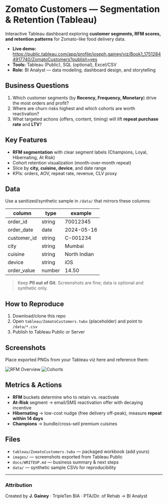 # Zomato Customers — Segmentation & Retention (Tableau)

Interactive Tableau dashboard exploring **customer segments, RFM scores, and retention patterns** for Zomato-like food delivery data.

- **Live demo:** https://public.tableau.com/app/profile/joseph.gainey/viz/Book1_17512844917740/ZomatoCustomers?publish=yes
- **Tools:** Tableau (Public), SQL (optional), Excel/CSV
- **Role:** BI Analyst — data modeling, dashboard design, and storytelling

## Business Questions
1. Which customer segments (by **Recency, Frequency, Monetary**) drive the most orders and profit?
2. Where are churn risks highest and which cohorts are worth reactivation?
3. What targeted actions (offers, content, timing) will lift **repeat purchase rate** and **LTV**?

## Key Features
- **RFM segmentation** with clear segment labels (Champions, Loyal, Hibernating, At Risk)
- Cohort retention visualization (month-over-month repeat)
- Slice by **city, cuisine, device**, and date range
- KPIs: orders, AOV, repeat rate, revenue, CLV proxy

## Data
Use a sanitized/synthetic sample in `/data/` that mirrors these columns:

| column        | type   | example         |
|---------------|--------|-----------------|
| order_id      | string | 70012345        |
| order_date    | date   | 2024-05-16      |
| customer_id   | string | C-001234        |
| city          | string | Mumbai          |
| cuisine       | string | North Indian    |
| device        | string | iOS             |
| order_value   | number | 14.50           |

> Keep **PII out of Git**. Screenshots are fine; data is optional and synthetic only.

## How to Reproduce
1. Download/clone this repo
2. Open `tableau/ZomatoCustomers.twbx` (placeholder) and point to `/data/*.csv`
3. Publish to Tableau Public or Server

## Screenshots
Place exported PNGs from your Tableau viz here and reference them:

![RFM Overview](images/rfm-overview.png)
![Cohorts](images/cohorts.png)

## Metrics & Actions
- **RFM** buckets determine who to retain vs. reactivate
- **At-Risk** segment → email/SMS reactivation offer with decaying incentive
- **Hibernating** → low-cost nudge (free delivery off-peak), measure **repeat within 14 days**
- **Champions** → bundle/cross-sell premium cuisines

## Files
- `tableau/ZomatoCustomers.twbx` — packaged workbook (add yours)
- `images/` — screenshots exported from Tableau Public
- `docs/WRITEUP.md` — business summary & next steps
- `data/` — synthetic sample CSVs for reproducibility

---
### Attribution
Created by **J. Gainey** · TripleTen BIA · PTA/Dir. of Rehab → BI Analyst
